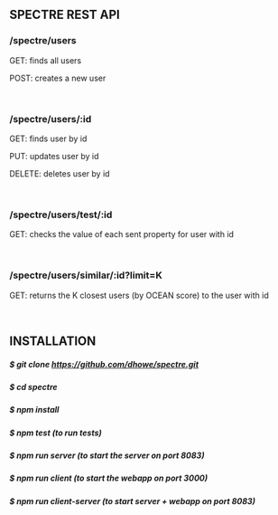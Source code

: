 ## SPECTRE REST API

### /spectre/users

GET: finds all users

POST: creates a new user

<br/>

### /spectre/users/:id

GET: finds user by id

PUT: updates user by id

DELETE: deletes user by id

<br/>

### /spectre/users/test/:id

GET: checks the value of each sent property for user with id

<br/>

### /spectre/users/similar/:id?limit=K

GET: returns the K closest users (by OCEAN score) to the user with id


<br/>

## INSTALLATION

##### $ git clone https://github.com/dhowe/spectre.git

##### $ cd spectre

##### $ npm install

##### $ npm test (to run tests)

##### $ npm run server (to start the server on port 8083)

##### $ npm run client (to start the webapp on port 3000)

##### $ npm run client-server (to start server + webapp on port 8083)

<br/>
